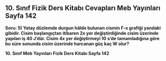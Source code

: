 ## 10. Sınıf Fizik Ders Kitabı Cevapları Meb Yayınları Sayfa 142

**Soru: 5) Yatay düzlemde durgun hâlde bulunan cismin F-x grafiği yandaki gibidir. Cisim başlangıçtan itibaren 2x yer değiştirdiğinde cisim üzerinde yapılan iş 40 J’dür. Cisim 4x yer değiştirmeyi 10 s’de tamamladığına göre bu süre sonunda cisim üzerinde harcanan güç kaç W olur?**

**10. Sınıf Meb Yayınları Fizik Ders Kitabı Sayfa 142**